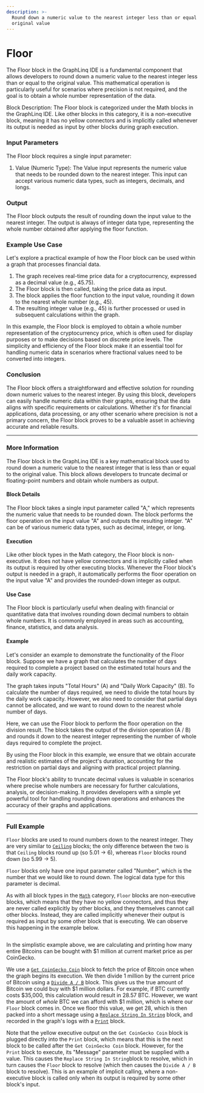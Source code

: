 ```yaml
---
description: >-
  Round down a numeric value to the nearest integer less than or equal to the
  original value
---
```


# Floor

The Floor block in the GraphLinq IDE is a fundamental component that allows developers to round down a numeric value to the nearest integer less than or equal to the original value. This mathematical operation is particularly useful for scenarios where precision is not required, and the goal is to obtain a whole number representation of the data.

Block Description: The Floor block is categorized under the Math blocks in the GraphLinq IDE. Like other blocks in this category, it is a non-executive block, meaning it has no yellow connectors and is implicitly called whenever its output is needed as input by other blocks during graph execution.

### Input Parameters

The Floor block requires a single input parameter:

1. Value (Numeric Type): The Value input represents the numeric value that needs to be rounded down to the nearest integer. This input can accept various numeric data types, such as integers, decimals, and longs.&#x20;

### Output

The Floor block outputs the result of rounding down the input value to the nearest integer. The output is always of integer data type, representing the whole number obtained after applying the floor function.

### Example Use Case

Let's explore a practical example of how the Floor block can be used within a graph that processes financial data.

1. The graph receives real-time price data for a cryptocurrency, expressed as a decimal value (e.g., 45.75).
2. The Floor block is then called, taking the price data as input.
3. The block applies the floor function to the input value, rounding it down to the nearest whole number (e.g., 45).
4. The resulting integer value (e.g., 45) is further processed or used in subsequent calculations within the graph.

In this example, the Floor block is employed to obtain a whole number representation of the cryptocurrency price, which is often used for display purposes or to make decisions based on discrete price levels. The simplicity and efficiency of the Floor block make it an essential tool for handling numeric data in scenarios where fractional values need to be converted into integers.

### Conclusion

The Floor block offers a straightforward and effective solution for rounding down numeric values to the nearest integer. By using this block, developers can easily handle numeric data within their graphs, ensuring that the data aligns with specific requirements or calculations. Whether it's for financial applications, data processing, or any other scenario where precision is not a primary concern, the Floor block proves to be a valuable asset in achieving accurate and reliable results.



***

### More Information

The Floor block in the GraphLinq IDE is a key mathematical block used to round down a numeric value to the nearest integer that is less than or equal to the original value. This block allows developers to truncate decimal or floating-point numbers and obtain whole numbers as output.

#### Block Details

The Floor block takes a single input parameter called "A," which represents the numeric value that needs to be rounded down. The block performs the floor operation on the input value "A" and outputs the resulting integer. "A" can be of various numeric data types, such as decimal, integer, or long.

#### Execution

Like other block types in the Math category, the Floor block is non-executive. It does not have yellow connectors and is implicitly called when its output is required by other executing blocks. Whenever the Floor block's output is needed in a graph, it automatically performs the floor operation on the input value "A" and provides the rounded-down integer as output.

#### Use Case

The Floor block is particularly useful when dealing with financial or quantitative data that involves rounding down decimal numbers to obtain whole numbers. It is commonly employed in areas such as accounting, finance, statistics, and data analysis.&#x20;

#### Example

Let's consider an example to demonstrate the functionality of the Floor block. Suppose we have a graph that calculates the number of days required to complete a project based on the estimated total hours and the daily work capacity.

The graph takes inputs "Total Hours" (A) and "Daily Work Capacity" (B). To calculate the number of days required, we need to divide the total hours by the daily work capacity. However, we also need to consider that partial days cannot be allocated, and we want to round down to the nearest whole number of days.

Here, we can use the Floor block to perform the floor operation on the division result. The block takes the output of the division operation (A / B) and rounds it down to the nearest integer representing the number of whole days required to complete the project.

By using the Floor block in this example, we ensure that we obtain accurate and realistic estimates of the project's duration, accounting for the restriction on partial days and aligning with practical project planning.

The Floor block's ability to truncate decimal values is valuable in scenarios where precise whole numbers are necessary for further calculations, analysis, or decision-making. It provides developers with a simple yet powerful tool for handling rounding down operations and enhances the accuracy of their graphs and applications.



***

### Full Example

`Floor` blocks are used to round numbers down to the nearest integer. They are very similar to [`Ceiling`](ceiling.md) blocks; the only difference between the two is that `Ceiling` blocks round up (so 5.01 -> 6), whereas `Floor` blocks round down (so 5.99 -> 5).

`Floor` blocks only have one input parameter called "Number", which is the number that we would like to round down. The logical data type for this parameter is decimal.

As with all block types in the [`Math`](./) category, `Floor` blocks are non-executive blocks, which means that they have no yellow connectors, and thus they are never called explicitly by other blocks, and they themselves cannot call other blocks. Instead, they are called implicitly whenever their output is required as input by some other block that is executing. We can observe this happening in the example below.

<figure><img src="https://i.imgur.com/W2U8JXU.png" alt=""><figcaption></figcaption></figure>

In the simplistic example above, we are calculating and printing how many entire Bitcoins can be bought with $1 million at current market price as per CoinGecko.

We use a [`Get CoinGecko Coin`](../../blocks-exchange/coingecko/get-coingecko-coin.md) block to fetch the price of Bitcoin once when the graph begins its execution. We then divide 1 million by the current price of Bitcoin using a [`Divide A / B`](divide-a-b.md) block. This gives us the true amount of Bitcoin we could buy with $1 million dollars. For example, if BTC currently costs $35,000, this calculation would result in 28.57 BTC. However, we want the amount of _whole_ BTC we can afford with $1 million, which is where our `Floor` block comes in. Once we floor this value, we get 28, which is then packed into a short message using a [`Replace String In String`](../string/replace-string-in-string.md) block, and recorded in the graph's logs with a [`Print`](../log/print.md) block.&#x20;

Note that the yellow executive output on the `Get CoinGecko Coin` block is plugged directly into the `Print` block, which means that this is the next block to be called after the `Get CoinGecko Coin` block. However, for the `Print` block to execute, its "Message" parameter must be supplied with a value. This causes the `Replace String In String`block to resolve, which in turn causes the `Floor` block to resolve (which then causes the `Divide A / B` block to resolve). This is an example of implicit calling, where a non-executive block is called only when its output is required by some other block's input.
